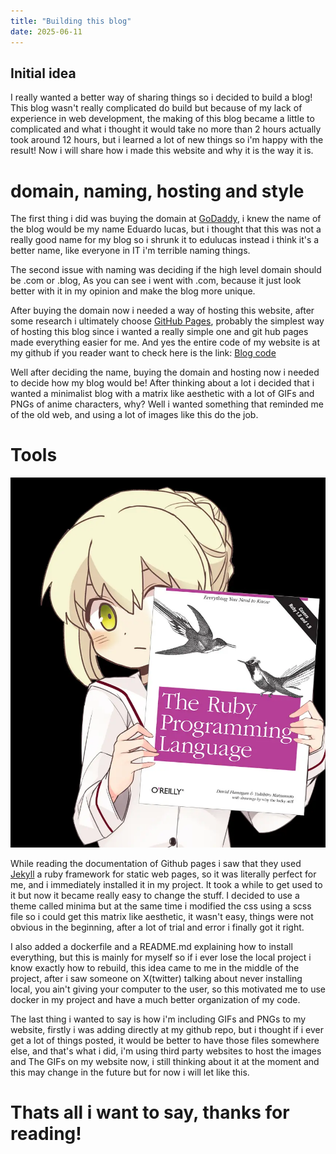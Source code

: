 ```yaml
---
title: "Building this blog"
date: 2025-06-11
---
```



## Initial idea

I really wanted a better way of sharing things so i decided to build a blog!
This blog wasn't really complicated do build but because of my lack of experience
in web development, the making of this blog became a little to complicated and what
i thought it would take no more than 2 hours actually took around 12 hours, but i learned
a lot of new things so i'm happy with the result!
Now i will share how i made this website and why it is the way it is. 

# domain, naming, hosting and style

The first thing i did was buying the domain at [GoDaddy](https://www.godaddy.com/),
i knew the name of the blog would be my name Eduardo lucas, but i thought that this was not
a really good name for my blog so i shrunk it to edulucas instead i think it's a better name,
like everyone in IT i'm terrible naming things.

The second issue with naming was deciding if the high level domain should be .com or .blog,
As you can see i went with .com, because it just look better with it in my opinion and make
the blog more unique.

After buying the domain now i needed a way of hosting this website, after some research
i ultimately choose [GitHub Pages](https://pages.github.com/), probably the simplest way of hosting
this blog since i wanted a really simple one and git hub pages made everything easier for me.
And yes the entire code of my website is at my github if you reader want to check here is the link:
[Blog code](https://github.com/FunciHead/edulucas.com)

Well after deciding the name, buying the domain and hosting now i needed to decide how my blog would be!
After thinking about a lot i decided that i wanted a minimalist blog with a matrix like aesthetic with a lot of GIFs and PNGs of
anime characters, why? Well i wanted something that reminded me of the old web, and using a lot of images like this
do the job.

# Tools

<img src="/assets/images/2025-06-11-Building-this-blog/Saber_Alter_Ruby.webp" loading="lazy"/>

While reading the documentation of Github pages i saw that they used [Jekyll](https://jekyllrb.com/) a ruby framework
for static web pages, so it was literally perfect for me, and i immediately installed it in my project.
It took a while to get used to it but now it became really easy to change the stuff.
I decided to use a theme called minima but at the same time i modified the css using a scss file so i could
get this matrix like aesthetic, it wasn't easy, things were not obvious in the beginning,
after a lot of trial and error i finally got it right.

I also added a dockerfile and a README.md explaining how to install everything, but
this is mainly for myself so if i ever lose the local project
i know exactly how to rebuild, this idea came to me in the middle of the project, after
i saw someone on X(twitter) talking about never installing local, you ain't giving your computer
to the user, so this motivated me to use docker in my project and have a much better organization of my code.

The last thing i wanted to say is how i'm including GIFs and PNGs to my website, firstly i was adding directly
at my github repo, but i thought if i ever get a lot of things posted, it would be better to have those files
somewhere else, and that's what i did, i'm using third party websites to host the images and The GIFs on my website now,
i still thinking about it at the moment and this may change in the future but for now i will let like this.

# Thats all i want to say, thanks for reading!